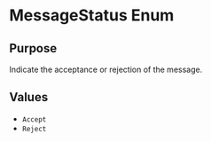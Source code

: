 # MessageStatus Enum

## Purpose

Indicate the acceptance or rejection of the message.

## Values

- `Accept`
- `Reject`